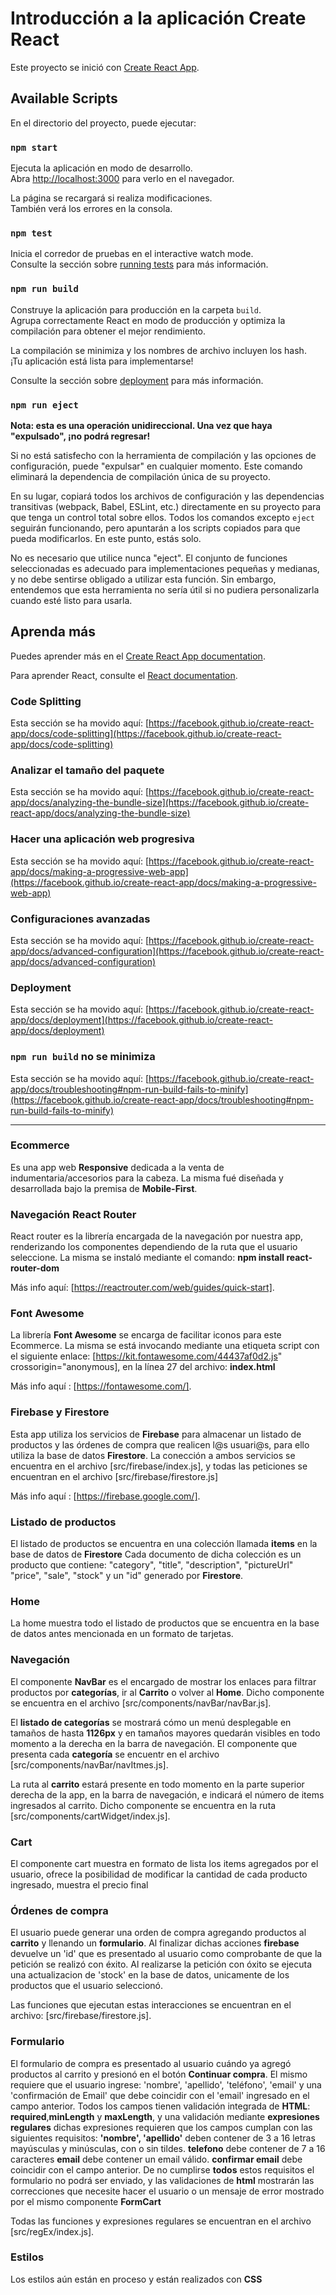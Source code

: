 # Introducción a la aplicación Create React

Este proyecto se inició con [Create React App](https://github.com/facebook/create-react-app).

## Available Scripts

En el directorio del proyecto, puede ejecutar:

### `npm start`

Ejecuta la aplicación en modo de desarrollo.\
Abra [http://localhost:3000](http://localhost:3000) para verlo en el navegador.

La página se recargará si realiza modificaciones. \
También verá los errores en la consola.

### `npm test`

Inicia el corredor de pruebas en el interactive watch mode.\
Consulte la sección sobre [running tests](https://facebook.github.io/create-react-app/docs/running-tests) para más información.

### `npm run build`

Construye la aplicación para producción en la carpeta `build`. \
Agrupa correctamente React en modo de producción y optimiza la compilación para obtener el mejor rendimiento.

La compilación se minimiza y los nombres de archivo incluyen los hash. \
¡Tu aplicación está lista para implementarse!

Consulte la sección sobre
 [deployment](https://facebook.github.io/create-react-app/docs/deployment) para más información.

### `npm run eject`

**Nota: esta es una operación unidireccional. Una vez que haya "expulsado", ¡no podrá regresar!**

Si no está satisfecho con la herramienta de compilación y las opciones de configuración, puede "expulsar" en cualquier momento. Este comando eliminará la dependencia de compilación única de su proyecto.

En su lugar, copiará todos los archivos de configuración y las dependencias transitivas (webpack, Babel, ESLint, etc.) directamente en su proyecto para que tenga un control total sobre ellos. Todos los comandos excepto `eject` seguirán funcionando, pero apuntarán a los scripts copiados para que pueda modificarlos. En este punto, estás solo.

No es necesario que utilice nunca "eject". El conjunto de funciones seleccionadas es adecuado para implementaciones pequeñas y medianas, y no debe sentirse obligado a utilizar esta función. Sin embargo, entendemos que esta herramienta no sería útil si no pudiera personalizarla cuando esté listo para usarla.

## Aprenda más 

Puedes aprender más en el [Create React App documentation](https://facebook.github.io/create-react-app/docs/getting-started).

Para aprender React, consulte el [React documentation](https://reactjs.org/).

### Code Splitting

Esta sección se ha movido aquí: [https://facebook.github.io/create-react-app/docs/code-splitting](https://facebook.github.io/create-react-app/docs/code-splitting)

### Analizar el tamaño del paquete


Esta sección se ha movido aquí: [https://facebook.github.io/create-react-app/docs/analyzing-the-bundle-size](https://facebook.github.io/create-react-app/docs/analyzing-the-bundle-size)

### Hacer una aplicación web progresiva

Esta sección se ha movido aquí: [https://facebook.github.io/create-react-app/docs/making-a-progressive-web-app](https://facebook.github.io/create-react-app/docs/making-a-progressive-web-app)

### Configuraciones avanzadas

Esta sección se ha movido aquí: [https://facebook.github.io/create-react-app/docs/advanced-configuration](https://facebook.github.io/create-react-app/docs/advanced-configuration)

### Deployment

Esta sección se ha movido aquí: [https://facebook.github.io/create-react-app/docs/deployment](https://facebook.github.io/create-react-app/docs/deployment)

### `npm run build` no se minimiza

Esta sección se ha movido aquí: [https://facebook.github.io/create-react-app/docs/troubleshooting#npm-run-build-fails-to-minify](https://facebook.github.io/create-react-app/docs/troubleshooting#npm-run-build-fails-to-minify)

************************************************************************

### Ecommerce 
Es una app web **Responsive** dedicada a la venta de indumentaria/accesorios para la cabeza. La misma fué diseñada y desarrollada bajo la premisa de **Mobile-First**.

### Navegación React Router
React router es la librería encargada de la navegación por nuestra app, renderizando los componentes dependiendo de la ruta que el usuario seleccione. La misma se instaló mediante el comando: **npm install react-router-dom** 

Más info aquí: [https://reactrouter.com/web/guides/quick-start].

### Font Awesome
La librería **Font Awesome**  se encarga de facilitar iconos para este Ecommerce. La misma se está invocando mediante una etiqueta script con el siguiente enlace: [https://kit.fontawesome.com/44437af0d2.js" crossorigin="anonymous], en la línea 27 del archivo: **index.html**

Más info aquí : [https://fontawesome.com/].

### Firebase y Firestore
Esta app utiliza los servicios de **Firebase** para almacenar un listado de productos y las órdenes de compra que realicen l@s usuari@s, para ello utiliza la base de datos **Firestore**. 
La conección a ambos servicios se encuentra en el archivo [src/firebase/index.js], y todas las peticiones se encuentran en el archivo [src/firebase/firestore.js]

Más info aquí : [https://firebase.google.com/].

### Listado de productos
El listado de productos se encuentra en una colección llamada **items** en la base de datos de **Firestore**
Cada documento de dicha colección es un producto que contiene: "category", "title", "description", "pictureUrl" "price", "sale", "stock" y un "id" generado por **Firestore**.

### Home
La home muestra todo el listado de productos que se encuentra en la base de datos antes mencionada en un formato de tarjetas.

### Navegación
El componente **NavBar** es el encargado de mostrar los enlaces para filtrar productos por **categorías**, ir al **Carrito**
o volver al **Home**. Dicho componente se encuentra en el archivo [src/components/navBar/navBar.js].

El **listado de categorías** se mostrará cómo un menú desplegable en tamaños de hasta **1126px** y en tamaños mayores quedarán visibles en todo momento a la derecha en la barra de navegación. El componente que presenta cada **categoría** se encuentr en el archivo [src/components/navBar/navItmes.js].

La ruta al **carrito** estará presente en todo momento en la parte superior derecha de la app, en la barra de navegación, e indicará el número de items ingresados al carrito. Dicho componente se encuentra en la ruta [src/components/cartWidget/index.js].

### Cart
El componente cart muestra en formato de lista los items agregados por el usuario, ofrece la posibilidad de modificar la cantidad de cada producto ingresado, muestra el precio final


### Órdenes de compra
El usuario puede generar una orden de compra agregando productos al **carrito** y llenando un **formulario**. Al finalizar dichas acciones **firebase** devuelve un 'id' que es presentado al usuario como comprobante de que la petición se realizó con éxito. Al realizarse la petición con óxito se ejecuta una actualizacion de 'stock' en la base de datos, unicamente de los productos que el usuario seleccionó. 

Las funciones que ejecutan estas interacciones se encuentran en el archivo: [src/firebase/firestore.js].

### Formulario
El formulario de compra es presentado al usuario cuándo ya agregó productos al carrito y presionó en el botón **Continuar compra**. El mismo requiere que el usuario ingrese: 'nombre', 'apellido', 'teléfono', 'email' y una 'confirmación de Email' que debe coincidir con el 'email' ingresado en el campo anterior.
Todos los campos tienen validación integrada de **HTML**: **required**,**minLength** y **maxLength**, y una validación mediante **expresiones regulares** dichas expresiones requieren que los campos cumplan con las siguientes requisitos:
    **'nombre', 'apellido'** deben contener de 3 a 16 letras mayúsculas y minúsculas, con o sin tildes.
    **telefono** debe contener de 7 a 16 caracteres 
    **email** debe contener un email válido.
    **confirmar email** debe coincidir con el campo anterior.
De no cumplirse **todos** estos requisitos el formulario no podrá ser enviado, y las validaciones de **html** mostrarán las correcciones que necesite hacer el usuario o un mensaje de error mostrado por el mismo componente **FormCart**

Todas las funciones y expresiones regulares se encuentran en el archivo [src/regEx/index.js].


### Estilos
Los estilos aún están en proceso y están realizados con **CSS** 